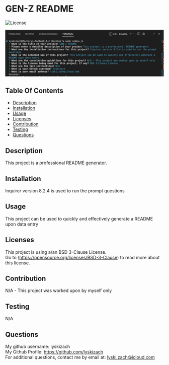 # GEN-Z README
  ![License](https://img.shields.io/badge/License-BSD_3--Clause-blue.svg)

  ![screenshot](Develop/utils/READMEGenScreenshot.jpg)

  ## Table Of Contents
  - [Description](#description)
  - [Installation](#installation)
  - [Usage](#usage)
  - [Licenses](#licenses)
  - [Contribution](#contribution)
  - [Testing](#testing)
  - [Questions](#questions)

  ## Description
  This project is a professional README generator.

  ## Installation
  Inquirer version 8.2.4 is used to run the prompt questions

  ## Usage
  This project can be used to quickly and effectively generate a README upon data entry

  ## Licenses
  
  This project is using a/an BSD 3-Clause License.  
  Go to (https://opensource.org/licenses/BSD-3-Clause) to read more about this license.

  ## Contribution
  N/A - This project was worked upon by myself only

  ## Testing
  N/A

  ## Questions
  My github username: lyskizach  
  My Github Profile: https://github.com/lyskizach  
  For additional questions, contact me by email at: lyski.zach@icloud.com  
  
